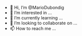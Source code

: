 - 👋 Hi, I’m @MarioDubondig
- 👀 I’m interested in ...
- 🌱 I’m currently learning ...
- 💞️ I’m looking to collaborate on ...
- 📫 How to reach me ...

<!---
MarioDubondig/MarioDubondig is a ✨ special ✨ repository because its `README.md` (this file) appears on your GitHub profile.
You can click the Preview link to take a look at your changes.
--->
